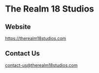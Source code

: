 # The Realm 18 Studios

## Website
https://therealm18studios.com

## Contact Us
contact-us@therealm18studios.com
